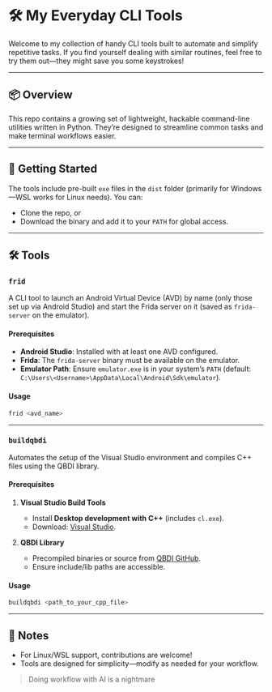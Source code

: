 # 🛠️ My Everyday CLI Tools  

Welcome to my collection of handy CLI tools built to automate and simplify repetitive tasks. If you find yourself dealing with similar routines, feel free to try them out—they might save you some keystrokes!  

---

## 📦 Overview  

This repo contains a growing set of lightweight, hackable command-line utilities written in Python. They’re designed to streamline common tasks and make terminal workflows easier.  

---

## 🚀 Getting Started  

The tools include pre-built `exe` files in the `dist` folder (primarily for Windows—WSL works for Linux needs). You can:  
- Clone the repo, or  
- Download the binary and add it to your `PATH` for global access.  

---

## 🛠️ Tools  

### **`frid`**  
A CLI tool to launch an Android Virtual Device (AVD) by name (only those set up via Android Studio) and start the Frida server on it (saved as `frida-server` on the emulator).  

#### **Prerequisites**  
- **Android Studio**: Installed with at least one AVD configured.  
- **Frida**: The `frida-server` binary must be available on the emulator.  
- **Emulator Path**: Ensure `emulator.exe` is in your system’s `PATH` (default: `C:\Users\<Username>\AppData\Local\Android\Sdk\emulator`).  

#### **Usage**  
```bash
frid <avd_name>
```

---

### **`buildqbdi`**  
Automates the setup of the Visual Studio environment and compiles C++ files using the QBDI library.  

#### **Prerequisites**  
1. **Visual Studio Build Tools**  
   - Install **Desktop development with C++** (includes `cl.exe`).  
   - Download: [Visual Studio](https://visualstudio.microsoft.com/downloads/).  

2. **QBDI Library**  
   - Precompiled binaries or source from [QBDI GitHub](https://github.com/QBDI/QBDI).  
   - Ensure include/lib paths are accessible.  

#### **Usage**  
```bash
buildqbdi <path_to_your_cpp_file>
```

---

## 🔧 Notes  
- For Linux/WSL support, contributions are welcome!  
- Tools are designed for simplicity—modify as needed for your workflow.  

> Doing workflow with AI is a nightmare